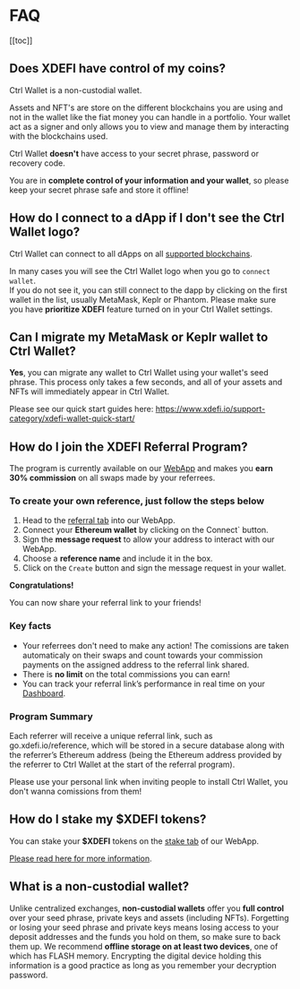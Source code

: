 # FAQ

[[toc]]

## Does XDEFI have control of my coins?

Ctrl Wallet is a non-custodial wallet.

Assets and NFT's are store on the different blockchains you are using and not in the wallet like the fiat money you can handle in a portfolio. Your wallet act as a signer and only allows you to view and manage them by interacting with the blockchains used.

Ctrl Wallet **doesn't** have access to your secret phrase, password or recovery code.

You are in **complete control of your information and your wallet**, so please keep your secret phrase safe and store it offline!

## How do I connect to a dApp if I don't see the Ctrl Wallet logo?

Ctrl Wallet can connect to all dApps on all [supported blockchains](./supported-blockchains.md).

In many cases you will see the Ctrl Wallet logo when you go to `connect wallet`.  
If you do not see it, you can still connect to the dapp by clicking on the first wallet in the list, usually MetaMask, Keplr or Phantom.
Please make sure you have **prioritize XDEFI** feature turned on in your Ctrl Wallet settings.

## Can I migrate my MetaMask or Keplr wallet to Ctrl Wallet?

**Yes**, you can migrate any wallet to Ctrl Wallet using your wallet's seed phrase. This process only takes a few seconds, and all of your assets and NFTs will immediately appear in Ctrl Wallet.

Please see our quick start guides here: https://www.xdefi.io/support-category/xdefi-wallet-quick-start/

## How do I join the XDEFI Referral Program?

The program is currently available on our [WebApp](https://www.app.xdefi.io/referral) and makes you **earn 30% commission** on all swaps made by your referrees.

### To create your own reference, just follow the steps below

1. Head to the [referral tab](https://www.app.xdefi.io/referral) into our WebApp.
2. Connect your **Ethereum wallet** by clicking on the Connect` button.
3. Sign the **message request** to allow your address to interact with our WebApp.
4. Choose a **reference name** and include it in the box.
5. Click on the `Create` button and sign the message request in your wallet.

**Congratulations!**

You can now share your referral link to your friends!

### Key facts

- Your referrees don't need to make any action! The comissions are taken automaticaly on their swaps and count towards your commission payments on the assigned address to the referral link shared.
- There is **no limit** on the total commissions you can earn!
- You can track your referral link’s performance in real time on your [Dashboard](https://www.app.xdefi.io/referral).

### Program Summary

Each referrer will receive a unique referral link, such as go.xdefi.io/reference, which will be stored in a secure database along with the referrer’s Ethereum address (being the Ethereum address provided by the referrer to Ctrl Wallet at the start of the referral program).

Please use your personal link when inviting people to install Ctrl Wallet, you don't wanna comissions from them!

## How do I stake my $XDEFI tokens?

You can stake your **$XDEFI** tokens on the [stake tab](https://www.app.xdefi.io/stake) of our WebApp.

[Please read here for more information](https://www.xdefi.io/article/staking-faq/).

## What is a non-custodial wallet?

Unlike centralized exchanges, **non-custodial wallets** offer you **full control** over your seed phrase, private keys and assets (including NFTs). Forgetting or losing your seed phrase and private keys means losing access to your deposit addresses and the funds you hold on them, so make sure to back them up.
We recommend **offline storage on at least two devices**, one of which has FLASH memory. Encrypting the digital device holding this information is a good practice as long as you remember your decryption password.
